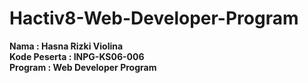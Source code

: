# Hactiv8-Web-Developer-Program
**Nama          : Hasna Rizki Violina**<br>
**Kode Peserta  : INPG-KS06-006**<br>
**Program       : Web Developer Program**
